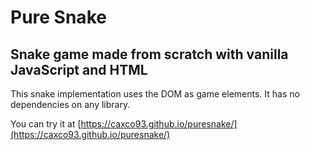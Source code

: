 # Pure Snake
## Snake game made from scratch with vanilla JavaScript and HTML
This snake implementation uses the DOM as game elements. It has no dependencies on any library.

You can try it at [https://caxco93.github.io/puresnake/](https://caxco93.github.io/puresnake/)
